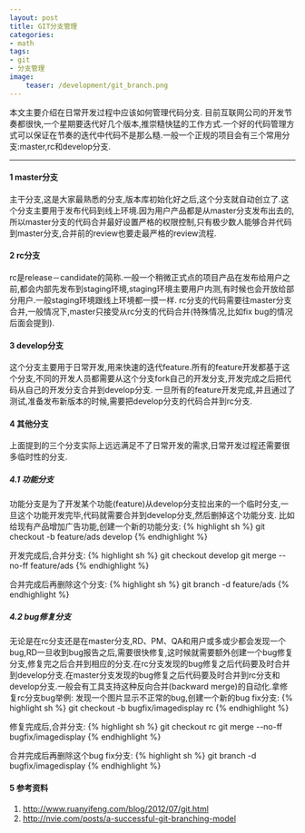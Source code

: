 ```yaml
---
layout: post
title: GIT分支管理
categories:
- math
tags:
- git
- 分支管理
image:
    teaser: /development/git_branch.png
---
```


本文主要介绍在日常开发过程中应该如何管理代码分支. 目前互联网公司的开发节奏都很快,一个星期要迭代好几个版本,推崇糙快猛的工作方式.一个好的代码管理方式可以保证在节奏的迭代中代码不是那么糙.一般一个正规的项目会有三个常用分支:master,rc和develop分支.

------------

#### 1 master分支

主干分支,这是大家最熟悉的分支,版本库初始化好之后,这个分支就自动创立了.这个分支主要用于发布代码到线上环境.因为用户产品都是从master分支发布出去的,所以master分支的代码合并最好设置严格的权限控制,只有极少数人能够合并代码到master分支,合并前的review也要走最严格的review流程.

#### 2 rc分支

rc是release－candidate的简称.一般一个稍微正式点的项目产品在发布给用户之前,都会内部先发布到staging环境,staging环境主要用户内测,有时候也会开放给部分用户.一般staging环境跟线上环境都一摸一样.
rc分支的代码需要往master分支合并,一般情况下,master只接受从rc分支的代码合并(特殊情况,比如fix bug的情况后面会提到).

#### 3 develop分支

这个分支主要用于日常开发,用来快速的迭代feature.所有的feature开发都基于这个分支,不同的开发人员都需要从这个分支fork自己的开发分支,开发完成之后把代码从自己的开发分支合并到develop分支.
一旦所有的feature开发完成,并且通过了测试,准备发布新版本的时候,需要把develop分支的代码合并到rc分支.

#### 4 其他分支

上面提到的三个分支实际上远远满足不了日常开发的需求,日常开发过程还需要很多临时性的分支.

##### 4.1 功能分支

功能分支是为了开发某个功能(feature)从develop分支拉出来的一个临时分支,一旦这个功能开发完毕,代码就需要合并到develop分支,然后删掉这个功能分支.
比如给现有产品增加广告功能,创建一个新的功能分支:
{% highlight sh %}
git checkout -b feature/ads develop
{% endhighlight %}

开发完成后,合并分支:
{% highlight sh %}
git checkout develop
git merge --no-ff feature/ads
{% endhighlight %}

合并完成后再删除这个分支:
{% highlight sh %}
git branch -d feature/ads
{% endhighlight %}

##### 4.2 bug修复分支

无论是在rc分支还是在master分支,RD、PM、QA和用户或多或少都会发现一个bug,RD一旦收到bug报告之后,需要很快修复,这时候就需要额外创建一个bug修复分支,修复完之后合并到相应的分支.在rc分支发现的bug修复之后代码要及时合并到develop分支.在master分支发现的bug修复之后代码要及时合并到rc分支和develop分支.一般会有工具支持这种反向合并(backward merge)的自动化.拿修复rc分支bug举例:
发现一个图片显示不正常的bug,创建一个新的bug fix分支:
{% highlight sh %}
git checkout -b bugfix/imagedisplay rc
{% endhighlight %}

修复完成后,合并分支:
{% highlight sh %}
git checkout rc
git merge --no-ff bugfix/imagedisplay
{% endhighlight %}

合并完成后再删除这个bug fix分支:
{% highlight sh %}
git branch -d bugfix/imagedisplay
{% endhighlight %}

#### 5 参考资料

1. <http://www.ruanyifeng.com/blog/2012/07/git.html>
2. <http://nvie.com/posts/a-successful-git-branching-model>
